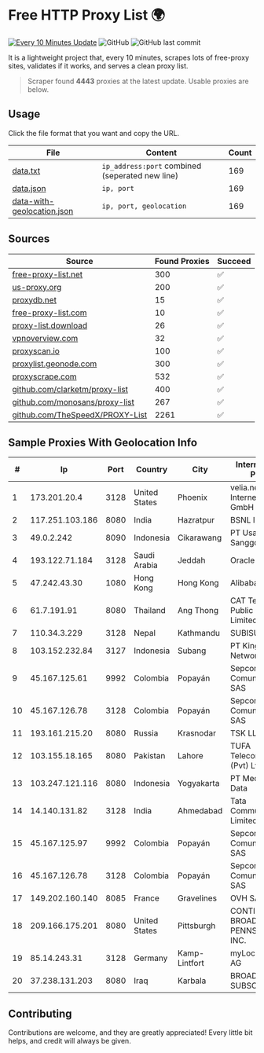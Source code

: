 
# Free HTTP Proxy List 🌍

[![Every 10 Minutes Update](https://github.com/mertguvencli/http-proxy-list/actions/workflows/main.yml/badge.svg?branch=main)](https://github.com/mertguvencli/http-proxy-list/actions/workflows/main.yml)
![GitHub](https://img.shields.io/github/license/mertguvencli/http-proxy-list)
![GitHub last commit](https://img.shields.io/github/last-commit/mertguvencli/http-proxy-list)

It is a lightweight project that, every 10 minutes, scrapes lots of free-proxy sites, validates if it works, and serves a clean proxy list.


> Scraper found **4443** proxies at the latest update. Usable proxies are below.

## Usage

Click the file format that you want and copy the URL.


|File|Content|Count|
|----|-------|-----|
|[data.txt](https://raw.githubusercontent.com/mertguvencli/http-proxy-list/main/proxy-list/data.txt)|`ip_address:port` combined (seperated new line)|169|
|[data.json](https://raw.githubusercontent.com/mertguvencli/http-proxy-list/main/proxy-list/data.json)|`ip, port`|169|
|[data-with-geolocation.json](https://raw.githubusercontent.com/mertguvencli/http-proxy-list/main/proxy-list/data-with-geolocation.json)|`ip, port, geolocation`|169|

## Sources

|Source|Found Proxies|Succeed|
|------|-------------|-------|
|[free-proxy-list.net](https://free-proxy-list.net)|300|✅|
|[us-proxy.org](https://www.us-proxy.org)|200|✅|
|[proxydb.net](http://proxydb.net)|15|✅|
|[free-proxy-list.com](https://free-proxy-list.com/?page=&port=&type%5B%5D=http&type%5B%5D=https&up_time=0&search=Search)|10|✅|
|[proxy-list.download](https://www.proxy-list.download/HTTP)|26|✅|
|[vpnoverview.com](https://vpnoverview.com/privacy/anonymous-browsing/free-proxy-servers)|32|✅|
|[proxyscan.io](https://www.proxyscan.io)|100|✅|
|[proxylist.geonode.com](https://proxylist.geonode.com/api/proxy-list?limit=300&page=1&sort_by=lastChecked&sort_type=desc&protocols=http,https)|300|✅|
|[proxyscrape.com](https://api.proxyscrape.com/v2/?request=displayproxies&protocol=http&timeout=10000&country=all&ssl=all&anonymity=all)|532|✅|
|[github.com/clarketm/proxy-list](https://raw.githubusercontent.com/clarketm/proxy-list/master/proxy-list-raw.txt)|400|✅|
|[github.com/monosans/proxy-list](https://raw.githubusercontent.com/monosans/proxy-list/main/proxies/http.txt)|267|✅|
|[github.com/TheSpeedX/PROXY-List](https://raw.githubusercontent.com/TheSpeedX/PROXY-List/master/http.txt)|2261|✅|


## Sample Proxies With Geolocation Info

|#|Ip|Port|Country|City|Internet Service Provider|
|-|--|----|-------|----|-------------------------|
|1|173.201.20.4|3128|United States|Phoenix|velia.net Internetdienste GmbH|
|2|117.251.103.186|8080|India|Hazratpur|BSNL Internet|
|3|49.0.2.242|8090|Indonesia|Cikarawang|PT Usaha Adi Sanggoro|
|4|193.122.71.184|3128|Saudi Arabia|Jeddah|Oracle Corporation|
|5|47.242.43.30|1080|Hong Kong|Hong Kong|Alibaba.com LLC|
|6|61.7.191.91|8080|Thailand|Ang Thong|CAT Telecom Public Company Limited|
|7|110.34.3.229|3128|Nepal|Kathmandu|SUBISU C7|
|8|103.152.232.84|3127|Indonesia|Subang|PT Kingpolah Network Solutions|
|9|45.167.125.61|9992|Colombia|Popayán|Sepcom Comunicaciones SAS|
|10|45.167.126.78|3128|Colombia|Popayán|Sepcom Comunicaciones SAS|
|11|193.161.215.20|8080|Russia|Krasnodar|TSK LLC|
|12|103.155.18.165|8080|Pakistan|Lahore|TUFA Telecommunication (Pvt) Ltd.|
|13|103.247.121.116|8080|Indonesia|Yogyakarta|PT Media Sarana Data|
|14|14.140.131.82|3128|India|Ahmedabad|Tata Communications Limited|
|15|45.167.125.97|9992|Colombia|Popayán|Sepcom Comunicaciones SAS|
|16|45.167.126.78|3128|Colombia|Popayán|Sepcom Comunicaciones SAS|
|17|149.202.160.140|8085|France|Gravelines|OVH SAS|
|18|209.166.175.201|8080|United States|Pittsburgh|CONTINENTAL BROADBAND PENNSYLVANIA, INC.|
|19|85.14.243.31|3128|Germany|Kamp-Lintfort|myLoc managed IT AG|
|20|37.238.131.203|8080|Iraq|Karbala|BROADBAND-SUBSCRIBERS|



## Contributing

Contributions are welcome, and they are greatly appreciated! Every
little bit helps, and credit will always be given.

